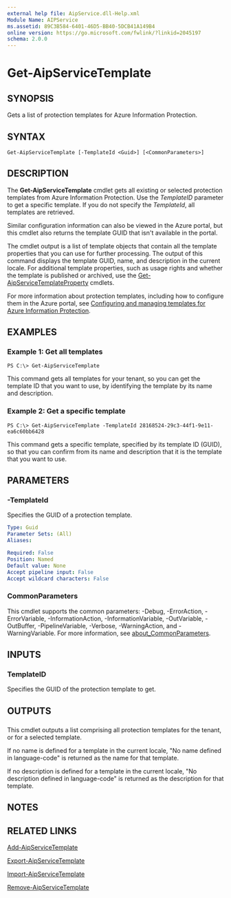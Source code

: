 ```yaml
---
external help file: AipService.dll-Help.xml
Module Name: AIPService
ms.assetid: 89C3B584-6401-46D5-BB40-5DCB41A149B4
online version: https://go.microsoft.com/fwlink/?linkid=2045197
schema: 2.0.0
---
```


# Get-AipServiceTemplate

## SYNOPSIS
Gets a list of protection templates for Azure Information Protection.

## SYNTAX

```
Get-AipServiceTemplate [-TemplateId <Guid>] [<CommonParameters>]
```

## DESCRIPTION
The **Get-AipServiceTemplate** cmdlet gets all existing or selected protection templates from Azure Information Protection. Use the *TemplateID* parameter to get a specific template. If you do not specify the *TemplateId*, all templates are retrieved.

Similar configuration information can also be viewed in the Azure portal, but this cmdlet also returns the template GUID that isn't available in the portal.

The cmdlet output is a list of template objects that contain all the template properties that you can use for further processing. The output of this command displays the template GUID, name, and description in the current locale. For additional template properties, such as usage rights and whether the template is published or archived, use the [Get-AipServiceTemplateProperty](./Get-AipServiceTemplateProperty.md) cmdlets.

For more information about protection templates, including how to configure them in the Azure portal, see [Configuring and managing templates for Azure Information Protection](https://docs.microsoft.com/information-protection/deploy-use/configure-policy-templates).

## EXAMPLES

### Example 1: Get all templates
```
PS C:\> Get-AipServiceTemplate
```

This command gets all templates for your tenant, so you can get the template ID that you want to use, by identifying the template by its name and description.

### Example 2: Get a specific template
```
PS C:\> Get-AipServiceTemplate -TemplateId 28168524-29c3-44f1-9e11-ea6c60bb6428
```

This command gets a specific template, specified by its template ID (GUID), so that you can confirm from its name and description that it is the template that you want to use.

## PARAMETERS

### -TemplateId
Specifies the GUID of a protection template.

```yaml
Type: Guid
Parameter Sets: (All)
Aliases:

Required: False
Position: Named
Default value: None
Accept pipeline input: False
Accept wildcard characters: False
```

### CommonParameters
This cmdlet supports the common parameters: -Debug, -ErrorAction, -ErrorVariable, -InformationAction, -InformationVariable, -OutVariable, -OutBuffer, -PipelineVariable, -Verbose, -WarningAction, and -WarningVariable. For more information, see [about_CommonParameters](http://go.microsoft.com/fwlink/?LinkID=113216).

## INPUTS

### TemplateID
Specifies the GUID of the protection template to get.

## OUTPUTS

###  
This cmdlet outputs a list comprising all protection templates for the tenant, or for a selected template.

If no name is defined for a template in the current locale, "No name defined in language-code" is returned as the name for that template.

If no description is defined for a template in the current locale, "No description defined in language-code" is returned as the description for that template.

## NOTES

## RELATED LINKS

[Add-AipServiceTemplate](./Add-AipServiceTemplate.md)

[Export-AipServiceTemplate](./Export-AipServiceTemplate.md)

[Import-AipServiceTemplate](./Import-AipServiceTemplate.md)

[Remove-AipServiceTemplate](./Remove-AipServiceTemplate.md)

